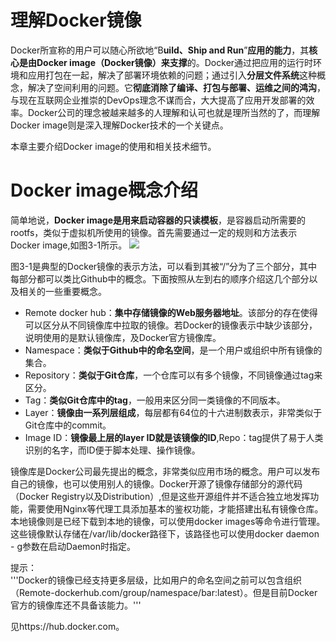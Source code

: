 
# 理解Docker镜像

Docker所宣称的用户可以随心所欲地“B**uild、Ship and Run**”**应用的能力**，其**核心是由Docker image（Docker镜像）来支撑**的。Docker通过把应用的运行时环境和应用打包在一起，解决了部署环境依赖的问题；通过引入**分层文件系统**这种概念，解决了空间利用的问题。它**彻底消除了编译、打包与部署、运维之间的鸿沟**，与现在互联网企业推崇的DevOps理念不谋而合，大大提高了应用开发部署的效率。Docker公司的理念被越来越多的人理解和认可也就是理所当然的了，而理解Docker image则是深入理解Docker技术的一个关键点。

本章主要介绍Docker image的使用和相关技术细节。

# Docker image概念介绍

简单地说，**Docker image是用来启动容器的只读模板**，是容器启动所需要的rootfs，类似于虚拟机所使用的镜像。首先需要通过一定的规则和方法表示Docker image,如图3-1所示。
![](images/3-1.png)

图3-1是典型的Docker镜像的表示方法，可以看到其被“/”分为了三个部分，其中每部分都可以类比Github中的概念。下面按照从左到右的顺序介绍这几个部分以及相关的一些重要概念。

* Remote docker hub：**集中存储镜像的Web服务器地址**。该部分的存在使得可以区分从不同镜像库中拉取的镜像。若Docker的镜像表示中缺少该部分，说明使用的是默认镜像库，及Docker官方镜像库。
* Namespace：**类似于Github中的命名空间**，是一个用户或组织中所有镜像的集合。
* Repository：**类似于Git仓库**，一个仓库可以有多个镜像，不同镜像通过tag来区分。
* Tag：**类似Git仓库中的tag**，一般用来区分同一类镜像的不同版本。
* Layer：**镜像由一系列层组成**，每层都有64位的十六进制数表示，非常类似于Git仓库中的commit。
* Image ID：**镜像最上层的layer ID就是该镜像的ID**,Repo：tag提供了易于人类识别的名字，而ID便于脚本处理、操作镜像。


镜像库是Docker公司最先提出的概念，非常类似应用市场的概念。用户可以发布自己的镜像，也可以使用别人的镜像。Docker开源了镜像存储部分的源代码（Docker Registry以及Distribution）,但是这些开源组件并不适合独立地发挥功能，需要使用Nginx等代理工具添加基本的鉴权功能，才能搭建出私有镜像仓库。本地镜像则是已经下载到本地的镜像，可以使用docker images等命令进行管理。这些镜像默认存储在/var/lib/docker路径下，该路径也可以使用docker daemon - g参数在启动Daemon时指定。

提示：     
'''Docker的镜像已经支持更多层级，比如用户的命名空间之前可以包含组织（Remote-dockerhub.com/group/namespace/bar:latest）。但是目前Docker官方的镜像库还不具备该能力。'''

见https://hub.docker.com。
